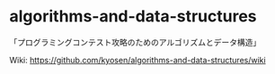 # algorithms-and-data-structures
「プログラミングコンテスト攻略のためのアルゴリズムとデータ構造」

Wiki: https://github.com/kyosen/algorithms-and-data-structures/wiki

